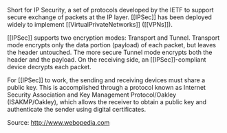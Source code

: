Short for IP Security, a set of protocols developed by the IETF to support secure exchange of packets at the IP layer. [[IPSec]] has been deployed widely to implement [[VirtualPrivateNetworks]] ([[VPNs]]).

[[IPSec]] supports two encryption modes: Transport and Tunnel. Transport mode encrypts only the data portion (payload) of each packet, but leaves the header untouched. The more secure Tunnel mode encrypts both the header and the payload. On the receiving side, an [[IPSec]]-compliant device decrypts each packet.

For [[IPSec]] to work, the sending and receiving devices must share a public key. This is accomplished through a protocol known as Internet Security Association and Key Management Protocol/Oakley (ISAKMP/Oakley), which allows the receiver to obtain a public key and authenticate the sender using digital certificates.

Source: http://www.webopedia.com